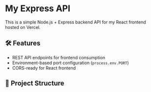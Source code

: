 # My Express API

This is a simple Node.js + Express backend API for my React frontend hosted on Vercel.

## 🛠️ Features
- REST API endpoints for frontend consumption
- Environment-based port configuration (`process.env.PORT`)
- CORS-ready for React frontend

## 📂 Project Structure
